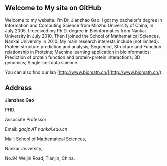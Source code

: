 ## Welcome to My site on GitHub 


Welcome to my website. I’m Dr. Jianzhao Gao. I got my bachelor's degree in Information and Computing Science from Minzhu University of China, in July 2005. I received my Ph.D. degree in Bioinformatics from Nankai University in July 2010. Then I joined the School of Mathematical Sciences, Nankai University in 2010. My main research interests include (not limited): Protein structure prediction and analysis; Sequence, Structure and Function relationship in Proteins; Machine learning application in bioinformatics; Prediction of protein function and protein-protein interactions; 3D genomics; Single-cell data science.

You can also find our lab [http://www.biomath.cn/](http://www.biomath.cn/) 

##  Address
**Jianzhao Gao**

PHD.

Associate Professor

Email: _gaojz AT nankai.edu.cn_ 

Mail: School of Mathematical Sciences, 

Nankai University,

No.94 Weijin Road, Tianjin, China.




